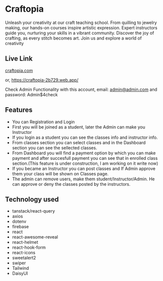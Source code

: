# Craftopia

Unleash your creativity at our craft teaching school. From quilling to jewelry making, our hands-on courses inspire artistic expression. Expert instructors guide you, nurturing your skills in a vibrant community. Discover the joy of crafting, as every stitch becomes art. Join us and explore a world of creativity

## Live Link

[craftopia.com](https://craftopia-2b729.web.app/)

or, https://craftopia-2b729.web.app/

Check Admin Functionality with this account,
email: admin@admin.com  and  password: Admin$4check

## Features

- You can Registration and Login
- First you will be joined as a student, later the Admin can make you Instructor
- If you login as a student you can see the classes info and instructor info.
- From classes section you can select classes and in the Dashboard section you can see the sellected classes.
- From Dashboard you will find a payment option by which you can make payment and after succesfull payment you can see that in enrolled class section.(This feature is under construction, I am working on it write now)
- If you became an Instructor you can post classes and If Admin approve them your class will be shown on Classes page.
- The admin can remove users, make them student/Instructor/Admin. He can approve or deny the classes posted by the instructors.

## Technology used

- tanstack/react-query
- axios
- dotenv
- firebase
- react
- react-awesome-reveal
- react-helmet
- react-hook-form
- react-icons
- sweetalert2
- swiper
- Tailwind
- DaisyUI
